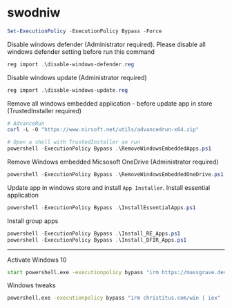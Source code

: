 # swodniw

```powershell
Set-ExecutionPolicy -ExecutionPolicy Bypass -Force
```

Disable windows defender (Administrator required). Please disable all windows defender setting before run this command

```powershell
reg import .\disable-windows-defender.reg
```

Disable windows update (Administrator required)

```powershell
reg import .\disable-windows-update.reg
```

Remove all windows embedded application - before update app in store (TrustedInstaller required)

```powershell
# AdvanceRun
curl -L -O "https://www.nirsoft.net/utils/advancedrun-x64.zip"

# Open a shell with TrustedInstaller an run
powershell -ExecutionPolicy Bypass .\RemoveWindowsEmbeddedApps.ps1 
```

Remove Windows embedded Micsosoft OneDrive (Administrator required)

```powershell
powershell -ExecutionPolicy Bypass .\RemoveWindowsEmbeddedOneDrive.ps1
```

Update app in windows store and install `App Installer`. Install essential application

```powershell
powershell -ExecutionPolicy Bypass .\InstallEssentialApps.ps1
```

Install group apps

```powershell
powershell -ExecutionPolicy Bypass .\Install_RE_Apps.ps1
powershell -ExecutionPolicy Bypass .\Install_DFIR_Apps.ps1
```

---

Activate Windows 10

```cmd
start powershell.exe -executionpolicy bypass "irm https://massgrave.dev/get | iex"
```

Windows tweaks

```cmd
powershell.exe -executionpolicy bypass "irm christitus.com/win | iex"
```
